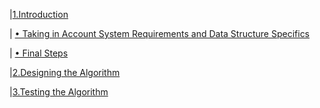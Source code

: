 |[1.Introduction](intro.md)

|   [• Taking in Account System Requirements and Data Structure Specifics](./intro.md#taking-in-account-the-data-structure's-specifics)

|   [• Final Steps](./intro.md#final-steps)

|[2.Designing the Algorithm](designing.md)

|[3.Testing the Algorithm](testing.md)